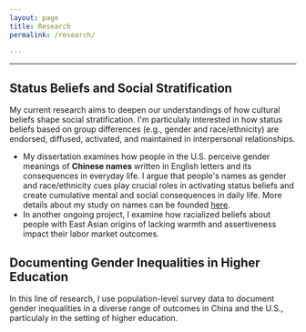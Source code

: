 ```yaml
---
layout: page
title: Research
permalink: /research/

---
```


---

## Status Beliefs and Social Stratification

My current research aims to deepen our understandings of how cultural beliefs shape social stratification. I'm particulaly interested in how status beliefs based on group differences (e.g., gender and race/ethnicity) are endorsed, diffused, activated, and maintained in interpersonal relationships.

* My dissertation examines how people in the U.S. perceive gender meanings of **Chinese names** written in English letters and its consequences in everyday life. I argue that people's names as gender and race/ethnicity cues play crucial roles in activating status beliefs and create cumulative mental and social consequences in daily life. More details about my study on names can be founded [here](https://yaoman1324.github.io/names/).
* In another ongoing project, I examine how racialized beliefs about people with East Asian origins of lacking warmth and assertiveness impact their labor market outcomes.

## Documenting Gender Inequalities in Higher Education

In this line of research, I use population-level survey data to document gender inequalities in a diverse range of outcomes in China and the U.S., particulaly in the setting of higher education.
